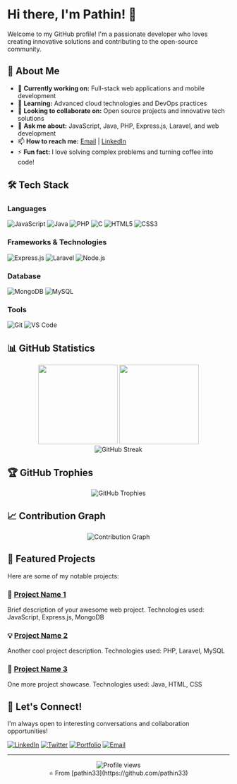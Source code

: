 # Hi there, I'm Pathin! 👋

Welcome to my GitHub profile! I'm a passionate developer who loves creating innovative solutions and contributing to the open-source community.

## 🚀 About Me

- 🔭 **Currently working on:** Full-stack web applications and mobile development
- 🌱 **Learning:** Advanced cloud technologies and DevOps practices
- 👯 **Looking to collaborate on:** Open source projects and innovative tech solutions
- 💬 **Ask me about:** JavaScript, Java, PHP, Express.js, Laravel, and web development
- 📫 **How to reach me:** [Email](mailto:your.email@example.com) | [LinkedIn](https://linkedin.com/in/yourprofile)
- ⚡ **Fun fact:** I love solving complex problems and turning coffee into code!

## 🛠️ Tech Stack

### Languages
![JavaScript](https://img.shields.io/badge/-JavaScript-F7DF1E?style=flat-square&logo=javascript&logoColor=black)
![Java](https://img.shields.io/badge/-Java-007396?style=flat-square&logo=java&logoColor=white)
![PHP](https://img.shields.io/badge/-PHP-777BB4?style=flat-square&logo=php&logoColor=white)
![C](https://img.shields.io/badge/-C-A8B9CC?style=flat-square&logo=c&logoColor=black)
![HTML5](https://img.shields.io/badge/-HTML5-E34F26?style=flat-square&logo=html5&logoColor=white)
![CSS3](https://img.shields.io/badge/-CSS3-1572B6?style=flat-square&logo=css3&logoColor=white)

### Frameworks & Technologies
![Express.js](https://img.shields.io/badge/-Express.js-000000?style=flat-square&logo=express&logoColor=white)
![Laravel](https://img.shields.io/badge/-Laravel-FF2D20?style=flat-square&logo=laravel&logoColor=white)
![Node.js](https://img.shields.io/badge/-Node.js-339933?style=flat-square&logo=node.js&logoColor=white)

### Database
![MongoDB](https://img.shields.io/badge/-MongoDB-47A248?style=flat-square&logo=mongodb&logoColor=white)
![MySQL](https://img.shields.io/badge/-MySQL-4479A1?style=flat-square&logo=mysql&logoColor=white)

### Tools
![Git](https://img.shields.io/badge/-Git-F05032?style=flat-square&logo=git&logoColor=white)
![VS Code](https://img.shields.io/badge/-VS%20Code-007ACC?style=flat-square&logo=visual-studio-code&logoColor=white)

## 📊 GitHub Statistics

<div align="center">
  <img height="180em" src="https://github-readme-stats.vercel.app/api?username=pathin33&show_icons=true&theme=tokyonight&include_all_commits=true&count_private=true"/>
  <img height="180em" src="https://github-readme-stats.vercel.app/api/top-langs/?username=pathin33&layout=compact&theme=tokyonight"/>
</div>

<div align="center">
  <img src="https://github-readme-streak-stats.herokuapp.com/?user=pathin33&theme=tokyonight" alt="GitHub Streak" />
</div>

## 🏆 GitHub Trophies

<div align="center">
  <img src="https://github-profile-trophy.vercel.app/?username=pathin33&theme=tokyonight&row=1&column=7" alt="GitHub Trophies" />
</div>

## 📈 Contribution Graph

<div align="center">
  <img src="https://github-readme-activity-graph.vercel.app/graph?username=pathin33&theme=tokyo-night" alt="Contribution Graph" />
</div>

## 🌟 Featured Projects

Here are some of my notable projects:

### 🚀 [Project Name 1](https://github.com/pathin33/project1)
Brief description of your awesome web project. Technologies used: JavaScript, Express.js, MongoDB

### 💡 [Project Name 2](https://github.com/pathin33/project2)
Another cool project description. Technologies used: PHP, Laravel, MySQL

### 🔧 [Project Name 3](https://github.com/pathin33/project3)
One more project showcase. Technologies used: Java, HTML, CSS

## 🤝 Let's Connect!

I'm always open to interesting conversations and collaboration opportunities!

[![LinkedIn](https://img.shields.io/badge/-LinkedIn-0077B5?style=for-the-badge&logo=linkedin&logoColor=white)](https://linkedin.com/in/yourprofile)
[![Twitter](https://img.shields.io/badge/-Twitter-1DA1F2?style=for-the-badge&logo=twitter&logoColor=white)](https://twitter.com/yourhandle)
[![Portfolio](https://img.shields.io/badge/-Portfolio-000000?style=for-the-badge&logo=vercel&logoColor=white)](https://yourportfolio.com)
[![Email](https://img.shields.io/badge/-Email-D14836?style=for-the-badge&logo=gmail&logoColor=white)](mailto:your.email@example.com)

---

<div align="center">
  <img src="https://komarev.com/ghpvc/?username=pathin33&label=Profile%20views&color=0e75b6&style=flat" alt="Profile views" />
</div>

<div align="center">
  ⭐️ From [pathin33](https://github.com/pathin33)
</div>
